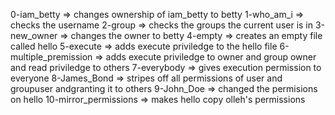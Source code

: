 0-iam_betty => changes ownership of iam_betty to betty
1-who_am_i => checks the username
2-group => checks the groups the current user is in
3-new_owner => changes the owner to betty
4-empty => creates an empty file called hello
5-execute => adds execute priviledge to the hello file
6-multiple_premission => adds execute priviledge to owner and group owner and read priviledge to others
7-everybody => gives execution permission to everyone
8-James_Bond => stripes off all permissions of user and groupuser andgranting it to others
9-John_Doe => changed the permisions on hello
10-mirror_permissions => makes hello copy olleh's permissions
